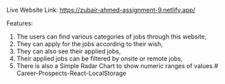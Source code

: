 Live Website Link: https://zubair-ahmed-assignment-9.netlify.app/

Features:
1. The users can find various categories of jobs through this website,
2. They can apply for the jobs according to their wish, 
3. They can also see their applied jobs,
4. Their applied jobs can be filtered by onsite or remote jobs,
5. There is also a Simple Radar Chart to show numeric ranges of values.# Career-Prospects-React-LocalStorage
